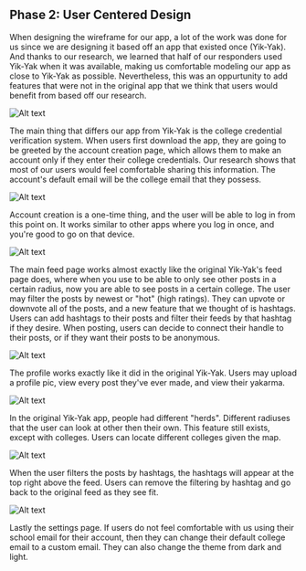 ## Phase 2: User Centered Design

  When designing the wireframe for our app, a lot of the work was done for us since we are designing it based off an app that existed once (Yik-Yak). And thanks to our research, we learned that half of our responders used Yik-Yak when it was available, making us comfortable modeling our app as close to Yik-Yak as possible. Nevertheless, this was an oppurtunity to add features that were not in the original app that we think that users would benefit from based off our research. 

![Alt text](/phase2/Frame1.png)

  The main thing that differs our app from Yik-Yak is the college credential verification system. When users first download the app, they are going to be greeted by the account creation page, which allows them to make an account only if they enter their college credentials. Our research shows that most of our users would feel comfortable sharing this information. The account's default email will be the college email that they possess. 

![Alt text](/phase2/Frame2.png)

  Account creation is a one-time thing, and the user will be able to log in from this point on. It works similar to other apps where you log in once, and you're good to go on that device. 

![Alt text](/phase2/Frame3.png)

  The main feed page works almost exactly like the original Yik-Yak's feed page does, where when you use to be able to only see other posts in a certain radius, now you are able to see posts in a certain college. The user may filter the posts by newest or "hot" (high ratings). They can upvote or downvote all of the posts, and a new feature that we thought of is hashtags. Users can add hashtags to their posts and filter their feeds by that hashtag if they desire. When posting, users can decide to connect their handle to their posts, or if they want their posts to be anonymous. 

![Alt text](/phase2/Frame4.png)

  The profile works exactly like it did in the original Yik-Yak. Users may upload a profile pic, view every post they've ever made, and view their yakarma. 

![Alt text](/phase2/Frame5.png)

  In the original Yik-Yak app, people had different "herds". Different radiuses that the user can look at other then their own. This feature still exists, except with colleges. Users can locate different colleges given the map. 

![Alt text](/phase2/Frame6.png)

  When the user filters the posts by hashtags, the hashtags will appear at the top right above the feed. Users can remove the filtering by hashtag and go back to the original feed as they see fit. 
  
![Alt text](/phase2/Frame7.png)

  Lastly the settings page. If users do not feel comfortable with us using their school email for their account, then they can change their default college email to a custom email. They can also change the theme from dark and light.
 
